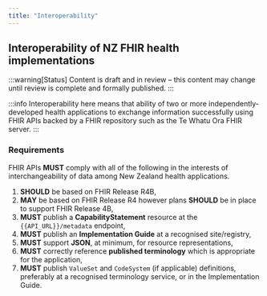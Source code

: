 ```yaml
---
title: "Interoperability"
---
```


## Interoperability of NZ FHIR health implementations

:::warning[Status]
Content is draft and in review – this content may change until review is complete and formally published.
:::

:::info
Interoperability here means that ability of two or more independently-developed health applications to exchange information successfully using FHIR APIs backed by a FHIR repository such as the Te Whatu Ora FHIR server.
:::

### Requirements

FHIR APIs **MUST** comply with all of the following in the interests of interchangeability of data among New Zealand health applications.

1. **SHOULD** be based on FHIR Release R4B,
2. **MAY** be based on FHIR Release R4 however plans **SHOULD** be in place to support FHIR Release 4B,
3. **MUST** publish a **CapabilityStatement** resource at the `{{API_URL}}/metadata` endpoint,  
4. **MUST** publish an **Implementation Guide** at a recognised site/registry,
5. **MUST** support **JSON**, at minimum, for resource representations,  
6. **MUST** correctly reference **published terminology** which is appropriate for the application,  
7. **MUST**  publish `ValueSet` and `CodeSystem` (if applicable) definitions, preferably at a recognised terminology service, or in the Implementation Guide.
